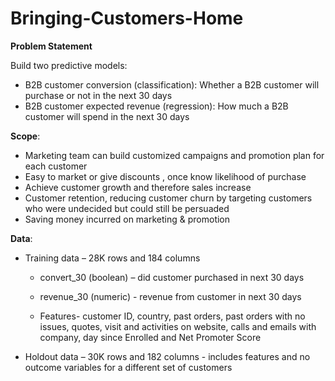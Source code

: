# Bringing-Customers-Home

**Problem Statement**

Build two predictive models:

* B2B customer conversion (classification): Whether a B2B customer will purchase or not in the next 30 days
* B2B customer expected revenue (regression): How much a B2B customer will spend in the next 30 days

**Scope**:
* Marketing team can build customized campaigns and promotion plan for each customer
* Easy to market or give discounts , once know likelihood of purchase
* Achieve customer growth and therefore sales increase 
* Customer retention, reducing customer churn by targeting customers who were undecided but could still be persuaded
* Saving money incurred on marketing & promotion

**Data**:

* Training data – 28K rows and 184 columns

   + convert_30 (boolean) – did customer purchased in next 30 days
 
   + revenue_30 (numeric) -  revenue from customer in next 30 days
 
   + Features- customer ID, country, past orders, past orders with no issues, quotes, visit and activities on website,  calls and emails with company, day since Enrolled and Net Promoter Score

* Holdout data – 30K rows and 182 columns - includes features and no outcome variables for a different set of customers

